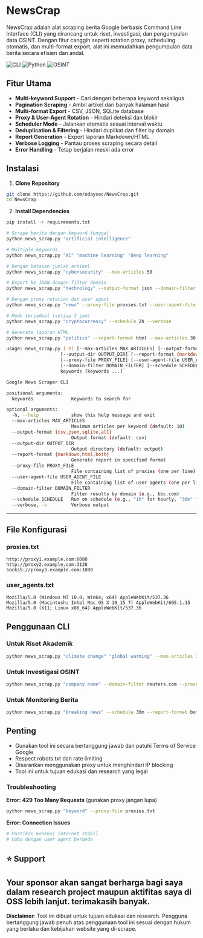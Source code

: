 # NewsCrap
NewsCrap adalah alat scraping berita Google berbasis Command Line Interface (CLI) yang dirancang untuk riset, investigasi, dan pengumpulan data OSINT. Dengan fitur canggih seperti rotation proxy, scheduling otomatis, dan multi-format export, alat ini memudahkan pengumpulan data berita secara efisien dan andal.


![CLI](https://img.shields.io/badge/CLI-Tool-green)
![Python](https://img.shields.io/badge/Python-3.6%2B-blue)
![OSINT](https://img.shields.io/badge/OSINT-Tool-orange)

## Fitur Utama

- **Multi-keyword Support** - Cari dengan beberapa keyword sekaligus
- **Pagination Scraping** - Ambil artikel dari banyak halaman hasil
- **Multi-format Export** - CSV, JSON, SQLite database
- **Proxy & User-Agent Rotation** - Hindari deteksi dan blokir
- **Scheduler Mode** - Jalankan otomatis sesuai interval waktu
- **Deduplication & Filtering** - Hindari duplikat dan filter by domain
- **Report Generation** - Export laporan Markdown/HTML
- **Verbose Logging** - Pantau proses scraping secara detail
- **Error Handling** - Tetap berjalan meski ada error

## Instalasi

1. **Clone Repository**
```bash
git clone https://github.com/odaysec/NewsCrap.git
cd NewsCrap
```

2. **Install Dependencies**
```bash
pip install -r requirements.txt
```


```bash
# Scrape berita dengan keyword tunggal
python news_scrap.py "artificial intelligence"

# Multiple keywords
python news_scrap.py "AI" "machine learning" "deep learning"

# Dengan batasan jumlah artikel
python news_scrap.py "cybersecurity" --max-articles 50
```

```bash
# Export ke JSON dengan filter domain
python news_scrap.py "technology" --output-format json --domain-filter bbc.com

# Dengan proxy rotation dan user agent
python news_scrap.py "news" --proxy-file proxies.txt --user-agent-file user_agents.txt

# Mode terjadwal (setiap 2 jam)
python news_scrap.py "cryptocurrency" --schedule 2h --verbose

# Generate laporan HTML
python news_scrap.py "politics" --report-format html --max-articles 30
```


```bash
usage: news_scrap.py [-h] [--max-articles MAX_ARTICLES] [--output-format {csv,json,sqlite,all}]
                    [--output-dir OUTPUT_DIR] [--report-format {markdown,html,both}]
                    [--proxy-file PROXY_FILE] [--user-agent-file USER_AGENT_FILE]
                    [--domain-filter DOMAIN_FILTER] [--schedule SCHEDULE] [--verbose]
                    keywords [keywords ...]

Google News Scraper CLI

positional arguments:
  keywords              Keywords to search for

optional arguments:
  -h, --help            show this help message and exit
  --max-articles MAX_ARTICLES
                        Maximum articles per keyword (default: 10)
  --output-format {csv,json,sqlite,all}
                        Output format (default: csv)
  --output-dir OUTPUT_DIR
                        Output directory (default: output)
  --report-format {markdown,html,both}
                        Generate report in specified format
  --proxy-file PROXY_FILE
                        File containing list of proxies (one per line)
  --user-agent-file USER_AGENT_FILE
                        File containing list of user agents (one per line)
  --domain-filter DOMAIN_FILTER
                        Filter results by domain (e.g., bbc.com)
  --schedule SCHEDULE   Run on schedule (e.g., "1h" for hourly, "30m" for every 30 minutes)
  --verbose, -v         Verbose output
```

---

## File Konfigurasi
### proxies.txt
```
http://proxy1.example.com:8080
http://proxy2.example.com:3128
socks5://proxy3.example.com:1080
```

### user_agents.txt
```
Mozilla/5.0 (Windows NT 10.0; Win64; x64) AppleWebKit/537.36
Mozilla/5.0 (Macintosh; Intel Mac OS X 10_15_7) AppleWebKit/605.1.15
Mozilla/5.0 (X11; Linux x86_64) AppleWebKit/537.36
```

## Penggunaan CLI
### Untuk Riset Akademik
```bash
python news_scrap.py "climate change" "global warming" --max-articles 100 --output-format json
```

### Untuk Investigasi OSINT
```bash
python news_scrap.py "company name" --domain-filter reuters.com --proxy-file proxies.txt --schedule 6h
```

### Untuk Monitoring Berita
```bash
python news_scrap.py "breaking news" --schedule 30m --report-format both --verbose
```

## Penting
- Gunakan tool ini secara bertanggung jawab dan patuhi Terms of Service Google
- Respect robots.txt dan rate limiting
- Disarankan menggunakan proxy untuk menghindari IP blocking
- Tool ini untuk tujuan edukasi dan research yang legal

### Troubleshooting
**Error: 429 Too Many Requests** (gunakan proxy jangan lupa)
```bash
python news_scrap.py "keyword" --proxy-file proxies.txt
```

**Error: Connection Issues**
```bash
# Pastikan koneksi internet stabil
# Coba dengan user agent berbeda
```



## ⭐ Support

Your sponsor akan sangat berharga bagi saya dalam research project maupun aktifitas saya di OSS lebih lanjut. terimakasih banyak.
---

**Disclaimer**: Tool ini dibuat untuk tujuan edukasi dan research. Pengguna bertanggung jawab penuh atas penggunaan tool ini sesuai dengan hukum yang berlaku dan kebijakan website yang di-scrape.
